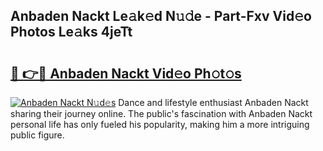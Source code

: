 ## Anbaden Nackt Le𝚊k𝚎d N𝚞𝚍e - Part-Fxv Vid𝚎o Photos Le𝚊ks 4jeTt

# <h2><a href="http://fb3sca.evod.top/?m=Anbaden+Nackt">🔗 👉🔴 Anbaden Nackt Vid𝚎o Ph𝚘t𝚘s</a></h2>

[![Anbaden Nackt N𝚞d𝚎s](https://i.imgur.com/8V9OHl7.gif)](http://fb3sca.evod.top/?m=Anbaden+Nackt)
Dance and lifestyle enthusiast Anbaden Nackt sharing their journey online. The public's fascination with Anbaden Nackt personal life has only fueled his popularity, making him a more intriguing public figure. 
